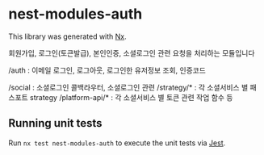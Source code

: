# nest-modules-auth

This library was generated with [Nx](https://nx.dev).

회원가입, 로그인(토큰발급), 본인인증, 소셜로그인 관련 요청을 처리하는 모듈입니다

/auth : 이메일 로그인, 로그아웃, 로그인한 유저정보 조회, 인증코드 

/social : 소셜로그인 콜백라우터, 소셜로그인 관련
    /strategy/* : 각 소셜서비스 별 패스포트 strategy
    /platform-api/* : 각 소셜서비스 별 토큰 관련 작업 함수 등

## Running unit tests

Run `nx test nest-modules-auth` to execute the unit tests via [Jest](https://jestjs.io).
